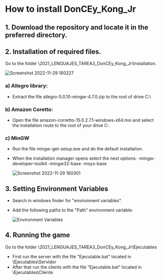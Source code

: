 # How to install DonCEy_Kong_Jr

## 1. Download the repository and locate it in the preferred directory.

## 2. Installation of required files.

Go to the folder \2021_LENGUAJES_TAREA3_DonCEy_Kong_Jr\Installation.

![Screenshot 2022-11-29 160227](https://user-images.githubusercontent.com/44324449/204658107-fd7f0f69-9d00-486a-aea9-275ba35072e4.jpg)

### a) Allegro library: 

- Extract the file allegro-5.0.10-mingw-4.7.0.zip to the root of drive C:\

### b) Amazon Coretto:

- Open the file amazon-corretto-15.0.2.7.1-windows-x64.msi and select the installation route to the root of your drive C:\.

### c) MinGW

- Run the file mingw-get-setup.exe and do the default installation.
- When the installation manager opens select the next options:
  -mingw-developer-toolkit
  -mingw32-base
  -msys-base
  
  ![Screenshot 2022-11-29 160301](https://user-images.githubusercontent.com/44324449/204658195-5a1980fb-a940-498c-8d6f-a3bd45dfa344.jpg)


## 3. Setting Environment Variables

- Search in windows finder for "environment variables".
- Add the following paths to the "Path" environment variable:
  
  ![Environment Variables](https://user-images.githubusercontent.com/44324449/204657965-2acbc956-51a2-43b2-bf6c-12aa6ed0319d.jpg)
  
## 4. Running the game

Go to the folder \2021_LENGUAJES_TAREA3_DonCEy_Kong_Jr\Ejecutables

- First run the server with the file "Ejecutable.bat" located in \Ejecutables\Servidor
- After that run the clients with the file "Ejecutable.bat" located in \Ejecutables\Cliente

